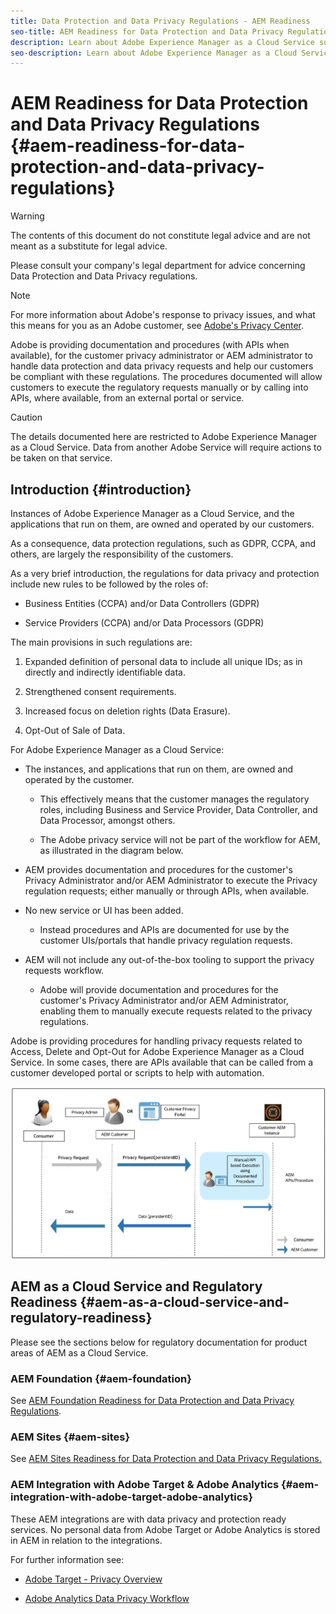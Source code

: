 ```yaml
---
title: Data Protection and Data Privacy Regulations - AEM Readiness
seo-title: AEM Readiness for Data Protection and Data Privacy Regulations; such as GDPR, CCPA, etc
description: Learn about Adobe Experience Manager as a Cloud Service support for the various Data Protection and Data Privacy Regulations; including the EU General Data Protection Regulation (GDPR), the California Consumer Privacy Act and how to comply when implementing a new AEM as a Cloud Service project. 
seo-description: Learn about Adobe Experience Manager as a Cloud Service support for the various Data Protection and Data Privacy Regulations; including the EU General Data Protection Regulation (GDPR), the California Consumer Privacy Act and how to comply when implementing a new AEM as a Cloud Service project. 
---
```


# AEM Readiness for Data Protection and Data Privacy Regulations {#aem-readiness-for-data-protection-and-data-privacy-regulations}

>[!WARNING]
>
>The contents of this document do not constitute legal advice and are not meant as a substitute for legal advice. 
>
>Please consult your company's legal department for advice concerning Data Protection and Data Privacy regulations. 

>[!NOTE]
>
>For more information about Adobe's response to privacy issues, and what this means for you as an Adobe customer, see [Adobe's Privacy Center](https://www.adobe.com/privacy.html). 

Adobe is providing documentation and procedures (with APIs when available), for the customer privacy administrator or AEM administrator to handle data protection and data privacy requests and help our customers be compliant with these regulations. The procedures documented will allow customers to execute the regulatory requests manually or by calling into APIs, where available, from an external portal or service. 

<!-- Needs confirmation -->
>[!CAUTION]
>
>The details documented here are restricted to Adobe Experience Manager as a Cloud Service. Data from another Adobe Service will require actions to be taken on that service.

## Introduction {#introduction}

Instances of Adobe Experience Manager as a Cloud Service, and the applications that run on them, are owned and operated by our customers.

As a consequence, data protection regulations, such as GDPR, CCPA, and others, are largely the responsibility of the customers.

As a very brief introduction, the regulations for data privacy and protection include new rules to be followed by the roles of:

* Business Entities (CCPA) and/or Data Controllers (GDPR) 

* Service Providers (CCPA) and/or Data Processors (GDPR) 

The main provisions in such regulations are:

1. Expanded definition of personal data to include all unique IDs; as in directly and indirectly identifiable data.

2. Strengthened consent requirements.

3. Increased focus on deletion rights (Data Erasure).

4. Opt-Out of Sale of Data.

For Adobe Experience Manager as a Cloud Service:

* The instances, and applications that run on them, are owned and operated by the customer. 

  * This effectively means that the customer manages the regulatory roles, including Business and Service Provider, Data Controller, and Data Processor, amongst others. 

  * The Adobe privacy service will not be part of the workflow for AEM, as illustrated in the diagram below. 

* AEM provides documentation and procedures for the customer's Privacy Administrator and/or AEM Administrator to execute the Privacy regulation requests; either manually or through APIs, when available.

* No new service or UI has been added.

  * Instead procedures and APIs are documented for use by the customer UIs/portals that handle privacy regulation requests.

* AEM will not include any out-of-the-box tooling to support the privacy requests workflow. 

  * Adobe will provide documentation and procedures for the customer's Privacy Administrator and/or AEM Administrator, enabling them to manually execute requests related to the privacy regulations.

Adobe is providing procedures for handling privacy requests related to Access, Delete and Opt-Out for Adobe Experience Manager as a Cloud Service. In some cases, there are APIs available that can be called from a customer developed portal or scripts to help with automation.

![Data Protection and Privacy](assets/data-protection-and-privacy-01.png)

<!--
## General Data Protection Regulation {#general-data-protection-regulation}

The European Union's General Data Protection Regulation on data privacy rights took effect as of May 2018:

"*The EU General Data Protection Regulation (GDPR) replaces the Data Protection Directive 95/46/EC and was designed to harmonize data privacy laws across Europe, to protect and empower all EU citizens data privacy and to reshape the way organizations across the region approach data privacy.*"

The regulation applies to any company doing business with individuals in the EU.

Adobe recognizes that this presents an opportunity for companies to strengthen their brand loyalty by focusing on consumer privacy while delivering amazing experiences.

For further information see the [GDPR page at the Adobe Privacy Center](https://www.adobe.com/privacy/general-data-protection-regulation.html).

Adobe Experience Manager (AEM) as a Cloud Service must be considered as part of a company's GDPR compliance efforts. These considerations can be broken down by module.

### AEM as a Cloud Service and GDPR - Brief Introduction {#aem-as-a-cloud-service-and-gdpr-brief-introduction}

The following diagram illustrates what a GDPR request workflow might look like:

![gdpr-01](assets/gdpr-01.png)

## California Consumer Privacy Act {#california-consumer-privacy-act}

The California Consumer Privacy Act (CCPA) is a regulation that:

* is concerned with data privacy rights and consumer protection,
* was passed by the US state of California in 2018,
* comes/came into effect in January 2020.

The CCPA includes new rules to be followed by Business Entities and Service Providers for data privacy and protection.

| CCPA | GDPR |
|---|---|
| Business Entities | Data Controllers |
| Service Providers | Data Processors |
| Digital Marketing Services and Products | Processors |

CCPA ensures:

1. Expanded definition of personal data to include all unique IDs (directly and indirectly identifiable data).
2. Strengthened consent requirements.
3. Increased focus on deletion rights (Data Erasure).
4. Opt-Out of Sale of Data.

### AEM as a Cloud Service and CCPA - Brief Introduction {#aem-as-a-cloud-service-and-ccpa-brief-introduction}

The following diagram illustrates what a CCPA request workflow might look like:

![ccpa-01](assets/ccpa-01.png)

-->

## AEM as a Cloud Service and Regulatory Readiness {#aem-as-a-cloud-service-and-regulatory-readiness}

Please see the sections below for regulatory documentation for product areas of AEM as a Cloud Service.

### AEM Foundation {#aem-foundation}

See [AEM Foundation Readiness for Data Protection and Data Privacy Regulations](/help/onboarding/data-protection-and-privacy-foundation.md).

<!--
## AEM Opting Into Aggregate Usage Statistics Collection {#aem-opting-into-aggregate-usage-statistics-collection}

See [Aggregated Usage Statistics Collection](/help/sites-deploying/opt-in-aggregated-usage-statistics.md).
-->

### AEM Sites {#aem-sites}

See [AEM Sites Readiness for Data Protection and Data Privacy Regulations.](/help/onboarding/data-protection-and-privacy-sites.md)

<!--
## AEM Commerce {#aem-commerce}

[See AEM Commerce - GDPR Readiness](/help/sites-administering/gdpr-compliance-commerce.md).
-->

<!--
## AEM Mobile {#aem-mobile}

See [AEM Mobile - GDPR Readiness](/help/mobile/aem-mobile-gdpr-compliance.md).
-->

### AEM Integration with Adobe Target & Adobe Analytics {#aem-integration-with-adobe-target-adobe-analytics}

These AEM integrations are with data privacy and protection ready services. No personal data from Adobe Target or Adobe Analytics is stored in AEM in relation to the integrations.

For further information see:

* [Adobe Target - Privacy Overview](https://docs.adobe.com/content/help/en/target/using/implement-target/before-implement/privacy/privacy.html)  

* [Adobe Analytics Data Privacy Workflow](https://docs.adobe.com/content/help/en/analytics/admin/data-governance/an-gdpr-workflow.html)

<!--
## AEM Communities {#aem-communities}

AEM Communities bestows upon the data subjects right to their data portability, right to access, and right to be forgotten by means of [out-of-the-box APIs](https://chl-author.corp.adobe.com/content/help/en/experience-manager/6-4/communities/using/user-ugc-management-service.html). These APIs enable bulk deletion and bulk export of user generated content, and disabling user accounts identified through their authorizable IDs. However, permanent deletion of user account is realizable through deletion of user node in CRXDE Lite, which addresses the need of easy Opt-out from the system.

Additionally, AEM Communities offers privacy by design owing to its Bulk Moderation console, which allows privileged members to find and delete the contributions and details of the users. The Members management console enables limiting to the point of banning a contributor. Moreover, it authorizes the data subjects to delete the contributions authored by them.
-->

<!--
## AEM Forms {#aem-forms}

AEM Forms includes components and workflows that capture, process, and store data to orchestrate business processes and complete digital transactions. Different components use different data stores and allow integration with custom data stores as well. The following documentation explains procedures and guidelines for accessing and handling user data to support GDPR workflows for a component.

* [Forms Portal](/help/forms/using/forms-portal-handling-user-data.md)
* [Correspondence Management](/help/forms/using/correspondence-management-handling-user-data.md)
* [Integration with Adobe Sign](/help/forms/using/integration-adobe-sign-handling-user-data.md)
* [Forms-centric workflows on OSGi](/help/forms/using/forms-workflow-osgi-handling-user-data.md)
* [Forms JEE workflows](/help/forms/using/forms-workflow-jee-handling-user-data.md) (AEM Forms JEE only)
* [Document Security](/help/forms/using/document-security-handling-user-data.md) (AEM Forms JEE only)
* [User Management](/help/forms/using/user-management-handling-user-data.md) (AEM Forms JEE only)
-->
